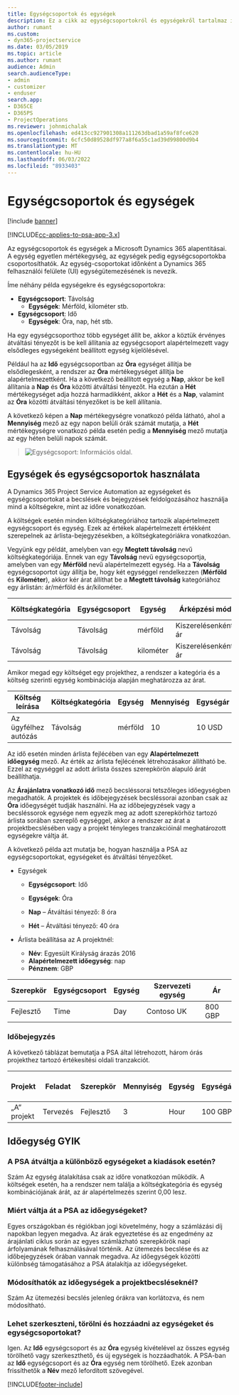 ```yaml
---
title: Egységcsoportok és egységek
description: Ez a cikk az egységcsoportokról és egységekről tartalmaz információkat.
author: rumant
ms.custom:
- dyn365-projectservice
ms.date: 03/05/2019
ms.topic: article
ms.author: rumant
audience: Admin
search.audienceType:
- admin
- customizer
- enduser
search.app:
- D365CE
- D365PS
- ProjectOperations
ms.reviewer: johnmichalak
ms.openlocfilehash: ed413cc927901308a111263dbad1a59af8fce620
ms.sourcegitcommit: 6cfc50d89528df977a8f6a55c1ad39d99800d9b4
ms.translationtype: MT
ms.contentlocale: hu-HU
ms.lasthandoff: 06/03/2022
ms.locfileid: "8933403"
---
```

# <a name="unit-groups-and-units"></a>Egységcsoportok és egységek

[!include [banner](../includes/psa-now-project-operations.md)]

[!INCLUDE[cc-applies-to-psa-app-3.x](../includes/cc-applies-to-psa-app-3x.md)]

Az egységcsoportok és egységek a Microsoft Dynamics 365 alapentitásai. A egység egyetlen mértékegység, az egységek pedig egységcsoportokba csoportosíthatók. Az egység-csoportokat időnként a Dynamics 365 felhasználói felülete (UI) egységütemezésének is nevezik. 

Íme néhány példa egységekre és egységcsoportokra:
 
- **Egységcsoport**: Távolság 
    - **Egységek**: Mérföld, kilométer stb.
- **Egységcsoport**: Idő
    - **Egységek**: Óra, nap, hét stb. 

Ha egy egységcsoporthoz több egységet állít be, akkor a köztük érvényes átváltási tényezőt is be kell állítania az egységcsoport alapértelmezett vagy elsődleges egységeként beállított egység kijelölésével. 

Például ha az **Idő** egységcsoportban az **Óra** egységet állítja be elsődlegesként, a rendszer az **Óra** mértékegységet állítja be alapértelmezettként. Ha a következő beállított egység a **Nap**, akkor be kell állítania a **Nap** és **Óra** közötti átváltási tényezőt. Ha ezután a **Hét** mértékegységet adja hozzá harmadikként, akkor a **Hét** és a **Nap**, valamint az **Óra** közötti átváltási tényezőket is be kell állítania. 

A következő képen a **Nap** mértékegységre vonatkozó példa látható, ahol a **Mennyiség** mező az egy napon belüli órák számát mutatja, a **Hét** mértékegységre vonatkozó példa esetén pedig a **Mennyiség** mező mutatja az egy héten belüli napok számát.

> ![Egységcsoport: Információs oldal.](media/advanced-2.png)

## <a name="using-units-and-unit-groups"></a>Egységek és egységcsoportok használata

A Dynamics 365 Project Service Automation az egységeket és egységcsoportokat a becslések és bejegyzések feldolgozásához használja mind a költségekre, mint az időre vonatkozóan. 

A költségek esetén minden költségkategóriához tartozik alapértelmezett egységcsoport és egység. Ezek az értékek alapértelmezett értékként szerepelnek az árlista-bejegyzésekben, a költségkategóriákra vonatkozóan. 

Vegyünk egy példát, amelyben van egy **Megtett távolság** nevű költségkategóriája. Ennek van egy **Távolság** nevű egységcsoportja, amelyben van egy **Mérföld** nevű alapértelmezett egység. Ha a **Távolság** egységcsoportot úgy állítja be, hogy két egységgel rendelkezzen (**Mérföld** és **Kilométer**), akkor kér árat állíthat be a **Megtett távolság** kategóriához egy árlistán: ár/mérföld és ár/kilométer.

| Költségkategória  | Egységcsoport  | Egység      | Árképzési mód  | Kiszerelésenkénti ár  |
|-------------------|---------------|-----------|-------------------|-------------------|
| Távolság           | Távolság      | mérföld      | Kiszerelésenkénti ár    | 10 USD            |
| Távolság           | Távolság      | kilométer | Kiszerelésenkénti ár    |  6 USD            |

Amikor megad egy költséget egy projekthez, a rendszer a kategória és a költség szerinti egység kombinációja alapján meghatározza az árat. 

| Költség leírása        | Költségkategória  | Egység  | Mennyiség  | Egységár   |
|----------------------------|---------------------|-------|-----------|----------------|
| Az ügyfélhez autózás | Távolság             | mérföld  | 10        | 10 USD         |

Az idő esetén minden árlista fejlécében van egy **Alapértelmezett időegység** mező. Az érték az árlista fejlécének létrehozásakor állítható be. Ezzel az egységgel az adott árlista összes szerepkörön alapuló árát beállíthatja.

Az **Árajánlatra vonatkozó idő** mező becsléssorai tetszőleges időegységben megadhatók. A projektek és időbejegyzések becsléssorai azonban csak az **Óra** időegységét tudják használni. Ha az időbejegyzések vagy a becsléssorok egysége nem egyezik meg az adott szerepkörhöz tartozó árlista sorában szereplő egységgel, akkor a rendszer az árat a projektbecslésében vagy a projekt tényleges tranzakcióinál meghatározott egységekre váltja át.

A következő példa azt mutatja be, hogyan használja a PSA az egységcsoportokat, egységeket és átváltási tényezőket.
- Egységek

   - **Egységcsoport**: Idő 
   - **Egységek**: Óra 
    
    - **Nap** – Átváltási tényező: 8 óra       
    - **Hét** – Átváltási tényező: 40 óra  
        
- Árlista beállítása az A projektnél:

    - **Név**: Egyesült Királyság árazás 2016 
    - **Alapértelmezett időegység**: nap 
    - **Pénznem**: GBP

| Szerepkör      | Egységcsoport | Egység | Szervezeti egység | Ár   |
|-----------|------------|------|---------------------|---------|
| Fejlesztő | Time       | Day  | Contoso UK          | 800 GBP |

### <a name="time-entry"></a>Időbejegyzés

A következő táblázat bemutatja a PSA által létrehozott, három órás projekthez tartozó értékesítési oldali tranzakciót.


| Projekt   | Feladat    | Szerepkör      | Mennyiség | Egység  | Egységár | Számlázatlan értékesítési összeg |
|-----------|---------|-----------|----------|-------|------------|-----------------------|
| „A” projekt | Tervezés  | Fejlesztő | 3        | Hour  | 100 GBP    | 300 GBP               |

## <a name="time-unit-faq"></a>Időegység GYIK

### <a name="does-psa-convert-to-different-units-in-the-case-of-expenses"></a>A PSA átváltja a különböző egységeket a kiadások esetén?
Szám Az egység átalakítása csak az időre vonatkozóan működik. A költségek esetén, ha a rendszer nem találja a költségkategória és egység kombinációjának árát, az ár alapértelmezés szerint 0,00 lesz.

### <a name="why-does-psa-convert-time-units"></a>Miért váltja át a PSA az időegységeket?
Egyes országokban és régiókban jogi követelmény, hogy a számlázási díj napokban legyen megadva. Az árak egyeztetése és az engedmény az árajánlati ciklus során az egyes számlázható szerepkörök napi árfolyamának felhasználásával történik. Az ütemezés becslése és az időbejegyzések órában vannak megadva. Az időegységek közötti különbség támogatásához a PSA átalakítja az időegységeket.

### <a name="can-time-units-be-changed-on-project-estimates"></a>Módosíthatók az időegységek a projektbecsléseknél?
Szám Az ütemezési becslés jelenleg órákra van korlátozva, és nem módosítható.

### <a name="can-units-and-unit-groups-be-edited-deleted-and-added"></a>Lehet szerkeszteni, törölni és hozzáadni az egységeket és egységcsoportokat?
Igen. Az **Idő** egységcsoport és az **Óra** egység kivételével az összes egység törölhető vagy szerkeszthető, és új egységek is hozzáadhatók. A PSA-ban az **Idő** egységcsoport és az **Óra** egység nem törölhető. Ezek azonban frissíthetők a **Név** mező lefordított szövegével.


[!INCLUDE[footer-include](../includes/footer-banner.md)]
